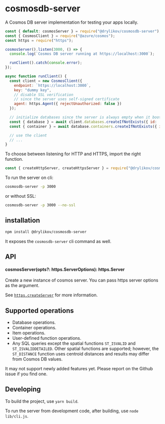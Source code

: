 # cosmosdb-server

A Cosmos DB server implementation for testing your apps locally.

```js
const { default: cosmosServer } = require("@drylikov/cosmosdb-server");
const { CosmosClient } = require("@azure/cosmos");
const https = require("https");

cosmosServer().listen(3000, () => {
  console.log(`Cosmos DB server running at https://localhost:3000`);

  runClient().catch(console.error);
});

async function runClient() {
  const client = new CosmosClient({
    endpoint: `https://localhost:3000`,
    key: "dummy key",
    // disable SSL verification
    // since the server uses self-signed certificate
    agent: https.Agent({ rejectUnauthorized: false })
  });

  // initialize databases since the server is always empty when it boots
  const { database } = await client.databases.createIfNotExists({ id: 'test-db' });
  const { container } = await database.containers.createIfNotExists({ id: 'test-container' });

  // use the client
  // ...
}
```

To choose between listening for HTTP and HTTPS, import the right function.

```js
const { createHttpServer, createHttpsServer } = require("@drylikov/cosmosdb-server"); 
```

To run the server on cli:

```sh
cosmosdb-server -p 3000
```

or without SSL:

```sh
cosmosdb-server -p 3000 --no-ssl
```

## installation

```sh
npm install @drylikov/cosmosdb-server
```

It exposes the `cosmosdb-server` cli command as well.

## API

#### cosmosServer(opts?: https.ServerOptions): https.Server

Create a new instance of cosmos server. You can pass https server options as the argument.

See [`https.createServer`](https://nodejs.org/api/https.html#https_https_createserver_options_requestlistener) for more information.

## Supported operations

- Database operations.
- Container operations.
- Item operations.
- User-defined function operations.
- Any SQL queries except the spatial functions `ST_ISVALID` and `ST_ISVALIDDETAILED`. Other spatial functions are supported; however, the `ST_DISTANCE` function uses centroid distances and results may differ from Cosmos DB values.

It may not support newly added features yet. Please report on the Github issue if you find one.

## Developing

To build the project, use `yarn build`.

To run the server from development code, after building, use `node lib/cli.js`.
